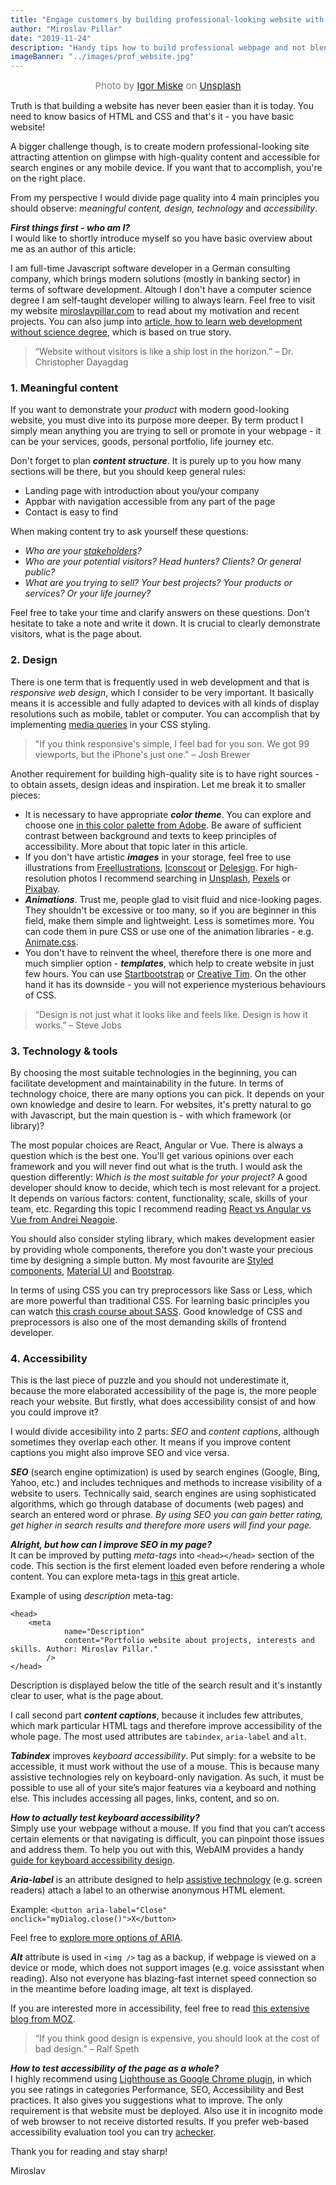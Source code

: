 ```yaml
---
title: "Engage customers by building professional-looking website with these 4 principles"
author: "Miroslav Pillar"
date: "2019-11-24"
description: "Handy tips how to build professional webpage and not blend with the crowd."
imageBanner: "../images/prof_website.jpg"
---
```

<span style="color:grey; font-size: 15px; display: block; text-align: center;">Photo by [Igor Miske](https://unsplash.com/@igormiske) on [Unsplash](https://unsplash.com/)</span>
&NewLine;

Truth is that building a website has never been easier than it is today. You need to know basics of HTML and CSS and that's it - you have basic website!

 A bigger challenge though, is to create modern professional-looking site attracting attention on glimpse with high-quality content and accessible for search engines or any mobile device. If you want that to accomplish, you're on the right place. 

 From my perspective I would divide page quality into 4 main principles you should observe: _meaningful content, design, technology_ and _accessibility_.

_**First things first - who am I?**_<br>
I would like to shortly introduce myself so you have basic overview about me as an author of this article:

I am full-time Javascript software developer in a German consulting company, which brings modern solutions (mostly in banking sector) in terms of software development. Altough I don't have a computer science degree I am self-taught developer willing to always learn. Feel free to visit my website [miroslavpillar.com](https://miroslavpillar.com/) to read about my motivation and recent projects. You can also jump into [article, how to learn web development without science degree](https://blog.miroslavpillar.com/web-development-guide/), which is based on true story.

> “Website without visitors is like a ship lost in the horizon.”
> – Dr. Christopher Dayagdag

### 1. Meaningful content

If you want to demonstrate your _product_ with modern good-looking website, you must dive into its purpose more deeper. By term product I simply mean anything you are trying to sell or promote in your webpage - it can be your services, goods, personal portfolio, life journey etc.

Don't forget to plan _**content structure**_. It is purely up to you how many sections will be there, but you should keep general rules:
- Landing page with introduction about you/your company
- Appbar with navigation accessible from any part of the page
- Contact is easy to find

When making content try to ask yourself these questions:
- _Who are your [stakeholders](https://www.investopedia.com/terms/s/stakeholder.asp)?_ 
- _Who are your potential visitors? Head hunters? Clients? Or general public?_
- _What are you trying to sell? Your best projects? Your products or services? Or your life journey?_

Feel free to take your time and clarify answers on these questions. Don't hesitate to take a note and write it down. It is crucial to clearly demonstrate visitors, what is the page about.

### 2. Design

There is one term that is frequently used in web development and that is _responsive web design_, which I consider to be very important. It basically means it is accessible and fully adapted to devices with all kinds of display resolutions such as mobile, tablet or computer. You can accomplish that by implementing [media queries](https://css-tricks.com/snippets/css/media-queries-for-standard-devices/) in your CSS styling.

> "If you think responsive's simple, I feel bad for you son. We got 99 viewports, but the iPhone's just one."
> – Josh Brewer

Another requirement for building high-quality site is to have right sources - to obtain assets, design ideas and inspiration. Let me break it to smaller pieces:

- It is necessary to have appropriate _**color theme**_. You can explore and choose one [in this color palette from Adobe](https://color.adobe.com/explore). Be aware of sufficient contrast between background and texts to keep principles of accessibility. More about that topic later in this article.
- If you don't have artistic _**images**_ in your storage, feel free to use illustrations from [Freellustrations](https://freellustrations.com/), [Iconscout](https://iconscout.com/paper-illustrations) or [Delesign](https://delesign.com/free-designs/graphics/). For high-resolution photos I recommend searching in [Unsplash](https://unsplash.com/), [Pexels](https://www.pexels.com/) or [Pixabay](https://thenextscoop.com/websites-download-free-quality-images/).
- _**Animations**_. Trust me, people glad to visit fluid and nice-looking pages. They shouldn't be excessive or too many, so if you are beginner in this field, make them simple and lightweight. Less is sometimes more. You can code them in pure CSS or use one of the animation libraries - e.g. [Animate.css](https://daneden.github.io/animate.css/).
- You don't have to reinvent the wheel, therefore there is one more and much simplier option - _**templates**_, which help to create website in just few hours. You can use [Startbootstrap](https://startbootstrap.com/themes/) or [Creative Tim](https://www.creative-tim.com/). On the other hand it has its downside - you will not experience mysterious behaviours of CSS.

> “Design is not just what it looks like and feels like. Design is how it works.” 
> – Steve Jobs

### 3. Technology & tools

By choosing the most suitable technologies in the beginning, you can facilitate development and maintainability in the future. In terms of technology choice, there are many options you can pick. It depends on your own knowledge and desire to learn. For websites, it's pretty natural to go with Javascript, but the main question is - with which framework (or library)?

The most popular choices are React, Angular or Vue. There is always a question which is the best one. You'll get various opinions over each framework and you will never find out what is the truth. I would ask the question differently: _Which is the most suitable for your project?_ A good developer should know to decide, which tech is most relevant for a project. It depends on various factors: content, functionality, scale, skills of your team, etc. Regarding this topic I recommend reading [React vs Angular vs Vue from Andrei Neagoie](https://medium.com/zerotomastery/tech-trends-showdown-react-vs-angular-vs-vue-61ffaf1d8706).

You should also consider styling library, which makes development easier by providing whole components, therefore you don't waste your precious time by designing a simple button. My most favourite are [Styled components](https://www.styled-components.com/), [Material UI](https://material-ui.com/) and [Bootstrap](https://getbootstrap.com/).

In terms of using CSS you can try preprocessors like Sass or Less, which are more powerful than traditional CSS. For learning basic principles you can watch [this crash course about SASS](https://www.youtube.com/watch?v=roywYSEPSvc&t=1577s). Good knowledge of CSS and preprocessors is also one of the most demanding skills of frontend developer.

### 4. Accessibility

This is the last piece of puzzle and you should not underestimate it, because the more elaborated accessibility of the page is, the more people reach your website. But firstly, what does accessibility consist of and how you could improve it? 

I would divide accesibility into 2 parts: _SEO_ and _content captions_, although sometimes they overlap each other. It means if you improve content captions you might also improve SEO and vice versa.

_**SEO**_ (search engine optimization) is used by search engines (Google, Bing, Yahoo, etc.) and includes techniques and methods to increase visibility of a website to users. Technically said, search engines are using sophisticated algorithms, which go through database of documents (web pages) and search an entered word or phrase. _By using SEO you can gain better rating, get higher in search results and therefore more users will find your page._

_**Alright, but how can I improve SEO in my page?**_<br>
It can be improved by putting _meta-tags_ into `<head></head>` section of the code. This section is the first element loaded even before rendering a whole content. You can explore meta-tags in [this](https://moz.com/blog/the-ultimate-guide-to-seo-meta-tags) great article. 

Example of using _description_ meta-tag:
```
<head>
    <meta
            name="Description"
            content="Portfolio website about projects, interests and skills. Author: Miroslav Pillar."
        />
</head>
```
Description is displayed below the title of the search result and it's instantly clear to user, what is the page about.

I call second part _**content captions**_, because it includes  few attributes, which mark particular HTML tags and therefore improve accessibility of the whole page. The most used attributes are `tabindex`, `aria-label` and `alt`.

_**Tabindex**_ improves _keyboard accessibility_. Put simply: for a website to be accessible, it must work without the use of a mouse. This is because many assistive technologies rely on keyboard-only navigation. As such, it must be possible to use all of your site’s major features via a keyboard and nothing else. This includes accessing all pages, links, content, and so on.

_**How to actually test keyboard accessibility?**_ <br>
Simply use your webpage without a mouse. If you find that you can’t access certain elements or that navigating is difficult, you can pinpoint those issues and address them. To help you out with this, WebAIM provides a handy [guide for keyboard accessibility design](https://webaim.org/techniques/keyboard/).

_**Aria-label**_ is an attribute designed to help [assistive technology](https://en.wikipedia.org/wiki/Assistive_technology) (e.g. screen readers) attach a label to an otherwise anonymous HTML element.

Example: `<button aria-label="Close" onclick="myDialog.close()">X</button>`<br>

Feel free to [explore more options of ARIA](https://developers.google.com/web/fundamentals/accessibility/semantics-aria).

_**Alt**_ attribute is used in `<img />` tag as a backup, if webpage is viewed on a device or mode, which does not support images (e.g. voice assisstant when reading). Also not everyone has blazing-fast internet speed connection so in the meantime before loading image, alt text is displayed.

If you are interested more in accessibility, feel free to read [this extensive blog from MOZ](https://moz.com/blog/accessibility-seo-1).

> “If you think good design is expensive, you should look at the cost of bad design.” 
> – Ralf Speth

_**How to test accessibility of the page as a whole?**_<br>
I highly recommend using [Lighthouse as Google Chrome plugin](https://chrome.google.com/webstore/detail/lighthouse/blipmdconlkpinefehnmjammfjpmpbjk), in which you see ratings in categories Performance, SEO, Accessibility and Best practices. It also gives you suggestions what to improve. The only requirement is that website must be deployed. Also use it in incognito mode of web browser to not receive distorted results.
If you prefer web-based accessibility evaluation tool you can try [achecker](https://achecker.ca/checker/index.php).

Thank you for reading and stay sharp!

Miroslav



